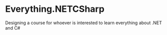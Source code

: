 # Everything.NETCSharp
Designing  a course for whoever is interested to learn everything about .NET and C#

